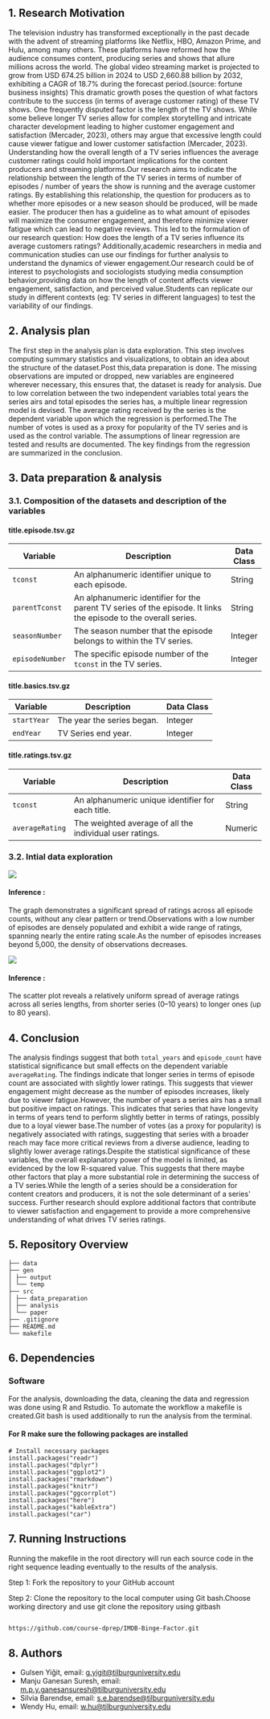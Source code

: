 ## 1. Research Motivation

The television industry has transformed exceptionally in the past decade
with the advent of streaming platforms like Netflix, HBO, Amazon Prime,
and Hulu, among many others. These platforms have reformed how the
audience consumes content, producing series and shows that allure
millions across the world. The global video streaming market is
projected to grow from USD 674.25 billion in 2024 to USD 2,660.88
billion by 2032, exhibiting a CAGR of 18.7% during the forecast
period.(source: fortune business insights) This dramatic growth poses
the question of what factors contribute to the success (in terms of
average customer rating) of these TV shows. One frequently disputed
factor is the length of the TV shows. While some believe longer TV
series allow for complex storytelling and intricate character
development leading to higher customer engagement and satisfaction
(Mercader, 2023), others may argue that excessive length could cause
viewer fatigue and lower customer satisfaction (Mercader, 2023).
Understanding how the overall length of a TV series influences the
average customer ratings could hold important implications for the
content producers and streaming platforms.Our research aims to indicate the relationship
between the length of the TV series in terms of number of episodes /
number of years the show is running and the average customer ratings. By
establishing this relationship, the question for producers as to whether
more episodes or a new season should be produced, will be made easier.
The producer then has a guideline as to what amount of episodes will
maximize the consumer engagement, and therefore minimize viewer fatigue
which can lead to negative reviews. This led to the formulation of our
research question: How does the length of a TV series influence its
average customers ratings? Additionally,academic researchers in media
and communication studies can use our findings for further analysis to understand the
dynamics of viewer engagement.Our research could be of interest to
psychologists and sociologists studying media consumption
behavior,providing data on how the length of content affects viewer
engagement, satisfaction, and perceived value.Students can replicate our
study in different contexts (eg: TV series in different languages) to
test the variability of our findings.

## 2. Analysis plan

The first step in the analysis plan is data exploration. This step
involves computing summary statistics and visualizations, to obtain 
an idea about the structure of the dataset.Post this,data preparation is done.
The missing observations are imputed or dropped, new variables are engineered wherever
necessary, this ensures that, the dataset is ready for analysis. 
Due to low correlation between the  two independent variables 
total years the series airs and total episodes the series has,
a multiple linear regression model is devised.
The average rating received by the series is the dependent variable 
upon which the regression is performed.The The number of votes is used 
as a proxy for popularity of the TV series and is used as the control variable.
The assumptions of linear regression are tested and results are documented.
The key findings from the regression are summarized in the conclusion.


## 3. Data preparation & analysis

### 3.1. Composition of the datasets and description of the variables

#### title.episode.tsv.gz

<table>
<colgroup>
<col style="width: 13%" />
<col style="width: 77%" />
<col style="width: 9%" />
</colgroup>
<thead>
<tr class="header">
<th>Variable</th>
<th>Description</th>
<th>Data Class</th>
</tr>
</thead>
<tbody>
<tr class="odd">
<td><code>tconst</code></td>
<td>An alphanumeric identifier unique to each episode.</td>
<td>String</td>
</tr>
<tr class="even">
<td><code>parentTconst</code></td>
<td>An alphanumeric identifier for the parent TV series of the episode.
It links the episode to the overall series.</td>
<td>String</td>
</tr>
<tr class="odd">
<td><code>seasonNumber</code></td>
<td>The season number that the episode belongs to within the TV
series.</td>
<td>Integer</td>
</tr>
<tr class="even">
<td><code>episodeNumber</code></td>
<td>The specific episode number of the <code>tconst</code> in the TV
series.</td>
<td>Integer</td>
</tr>
</tbody>
</table>

#### title.basics.tsv.gz

<table>
<thead>
<tr class="header">
<th>Variable</th>
<th>Description</th>
<th>Data Class</th>
</tr>
</thead>
<tbody>
<tr class="odd">
<td><code>startYear</code></td>
<td>The year the series began.</td>
<td>Integer</td>
</tr>
<tr class="even">
<td><code>endYear</code></td>
<td>TV Series end year.</td>
<td>Integer</td>
</tr>
</tbody>
</table>

#### title.ratings.tsv.gz

<table>
<colgroup>
<col style="width: 17%" />
<col style="width: 69%" />
<col style="width: 13%" />
</colgroup>
<thead>
<tr class="header">
<th>Variable</th>
<th>Description</th>
<th>Data Class</th>
</tr>
</thead>
<tbody>
<tr class="odd">
<td><code>tconst</code></td>
<td>An alphanumeric unique identifier for each title.</td>
<td>String</td>
</tr>
<tr class="even">
<td><code>averageRating</code></td>
<td>The weighted average of all the individual user ratings.</td>
<td>Numeric</td>
</tr>
</tbody>
</table>

### 3.2. Intial data exploration



![](README_files/figure-markdown_strict/setup-1.png)

#### Inference : 
The graph demonstrates a significant spread of ratings across all episode counts, without any clear pattern or trend.Observations with a low number of episodes are densely populated and exhibit a wide range of ratings, spanning nearly the entire rating scale.As the number of episodes increases beyond 5,000, the density of observations decreases.



![](README_files/figure-markdown_strict/plot_setup-1.png)

#### Inference : 
The scatter plot reveals a relatively uniform spread of average ratings across all series lengths, from shorter series (0–10 years) to longer ones (up to 80 years).



## 4. Conclusion

The analysis findings suggest that both `total_years` and `episode_count` have statistical significance but small effects on the dependent variable `averageRating`. The findings indicate that longer series in terms of episode count are associated with slightly lower ratings. This suggests that viewer engagement might decrease as the number of episodes increases, likely due to viewer fatigue.However, the number of years a series airs has a small but positive impact on ratings. This indicates that series that have longevity in terms of years tend to perform slightly better in terms of ratings, possibly due to a loyal viewer base.The number of votes (as a proxy for popularity) is negatively associated with ratings, suggesting that series with a broader reach may face more critical reviews from a diverse audience, leading to slightly lower average ratings.Despite the statistical significance of these variables, the overall explanatory power of the model is limited, as evidenced by the low R-squared value. This suggests that there maybe other factors that play a more substantial role in determining the success of a TV series.While the length of a series should be a consideration for content creators and producers, it is not the sole determinant of a series' success. Further research should explore additional factors that contribute to viewer satisfaction and engagement to provide a more comprehensive understanding of what drives TV series ratings.


## 5. Repository Overview

```
├── data
├── gen 
│ ├── output
│ └── temp 
├── src 
│ ├── data_preparation 
│ ├── analysis 
│ └── paper 
├── .gitignore 
├── README.md 
└── makefile

```

## 6. Dependencies

### Software

For the analysis, downloading the data, cleaning the data and regression was done using R and Rstudio. To automate the workflow a makefile is created.Git bash is used additionally to run the analysis from the terminal.

#### For R make sure the following packages are installed

    # Install necessary packages
    install.packages("readr")
    install.packages("dplyr")
    install.packages("ggplot2")
    install.packages("rmarkdown")
    install.packages("knitr")
    install.packages("ggcorrplot")
    install.packages("here")
    install.packages("kableExtra")
    install.packages("car")

## 7. Running Instructions

Running the makefile in the root directory will run each source code in the right sequence leading eventually to the results of the analysis. 

Step 1: Fork the repository to your GitHub account  


Step 2: Clone the repository to the local computer using Git bash.Choose working directory and use git clone the repository using gitbash 

```markdown

https://github.com/course-dprep/IMDB-Binge-Factor.git

```

## 8. Authors

-   Gulsen Yiğit, email: <g.yigit@tilburguniversity.edu>
-   Manju Ganesan Suresh, email:
    <m.p.y.ganesansuresh@tilburguniversity.edu>
-   Silvia Barendse, email: <s.e.barendse@tilburguniversity.edu>
-   Wendy Hu, email: <w.hu@tilburguniversity.edu>
